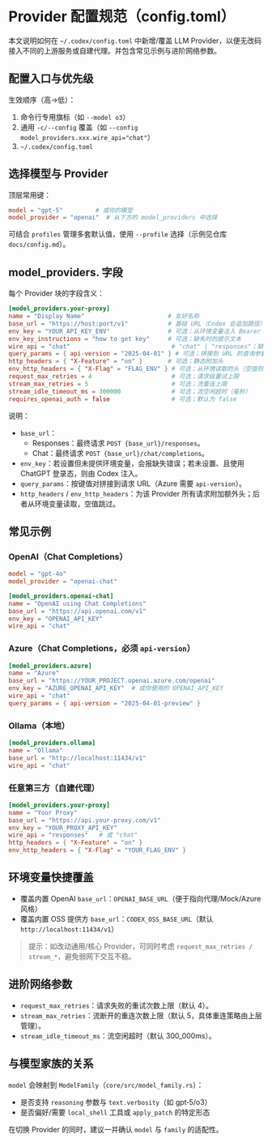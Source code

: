 # Provider 配置规范（config.toml）

本文说明如何在 `~/.codex/config.toml` 中新增/覆盖 LLM Provider，以便无改码接入不同的上游服务或自建代理。并包含常见示例与进阶网络参数。

## 配置入口与优先级

生效顺序（高→低）：

1. 命令行专用旗标（如 `--model o3`）
2. 通用 `-c/--config` 覆盖（如 `--config model_providers.xxx.wire_api="chat"`）
3. `~/.codex/config.toml`

## 选择模型与 Provider

顶层常用键：

```toml
model = "gpt-5"         # 或你的模型
model_provider = "openai"  # 从下方的 model_providers 中选择
```

可结合 `profiles` 管理多套默认值，使用 `--profile` 选择（示例见仓库 `docs/config.md`）。

## model_providers.<id> 字段

每个 Provider 块的字段含义：

```toml
[model_providers.your-proxy]
name = "Display Name"                       # 友好名称
base_url = "https://host:port/v1"           # 基础 URL（Codex 会追加路径）
env_key = "YOUR_API_KEY_ENV"                # 可选；从环境变量注入 Bearer Token
env_key_instructions = "how to get key"     # 可选；缺失时的提示文本
wire_api = "chat"                            # "chat" | "responses"；缺省为 "chat"
query_params = { api-version = "2025-04-01" } # 可选；拼接到 URL 的查询参数
http_headers = { "X-Feature" = "on" }       # 可选；静态附加头
env_http_headers = { "X-Flag" = "FLAG_ENV" } # 可选；从环境读取的头（空值则忽略）
request_max_retries = 4                      # 可选；请求级重试上限
stream_max_retries = 5                       # 可选；流重连上限
stream_idle_timeout_ms = 300000              # 可选；流空闲超时（毫秒）
requires_openai_auth = false                 # 可选；默认为 false
```

说明：

- `base_url`：
  - Responses：最终请求 `POST {base_url}/responses`。
  - Chat：最终请求 `POST {base_url}/chat/completions`。
- `env_key`：若设置但未提供环境变量，会报缺失错误；若未设置、且使用 ChatGPT 登录态，则由 Codex 注入。
- `query_params`：按键值对拼接到请求 URL（Azure 需要 `api-version`）。
- `http_headers` / `env_http_headers`：为该 Provider 所有请求附加额外头；后者从环境变量读取，空值跳过。

## 常见示例

### OpenAI（Chat Completions）

```toml
model = "gpt-4o"
model_provider = "openai-chat"

[model_providers.openai-chat]
name = "OpenAI using Chat Completions"
base_url = "https://api.openai.com/v1"
env_key = "OPENAI_API_KEY"
wire_api = "chat"
```

### Azure（Chat Completions，必须 `api-version`）

```toml
[model_providers.azure]
name = "Azure"
base_url = "https://YOUR_PROJECT.openai.azure.com/openai"
env_key = "AZURE_OPENAI_API_KEY"  # 或你使用的 OPENAI_API_KEY
wire_api = "chat"
query_params = { api-version = "2025-04-01-preview" }
```

### Ollama（本地）

```toml
[model_providers.ollama]
name = "Ollama"
base_url = "http://localhost:11434/v1"
wire_api = "chat"
```

### 任意第三方（自建代理）

```toml
[model_providers.your-proxy]
name = "Your Proxy"
base_url = "https://api.your-proxy.com/v1"
env_key = "YOUR_PROXY_API_KEY"
wire_api = "responses"   # 或 "chat"
http_headers = { "X-Feature" = "on" }
env_http_headers = { "X-Flag" = "YOUR_FLAG_ENV" }
```

## 环境变量快捷覆盖

- 覆盖内置 OpenAI `base_url`：`OPENAI_BASE_URL`（便于指向代理/Mock/Azure 风格）
- 覆盖内置 OSS 提供方 `base_url`：`CODEX_OSS_BASE_URL`（默认 `http://localhost:11434/v1`）

> 提示：如改动通用/核心 Provider，可同时考虑 `request_max_retries / stream_*`，避免弱网下交互不稳。

## 进阶网络参数

- `request_max_retries`：请求失败的重试次数上限（默认 4）。
- `stream_max_retries`：流断开的重连次数上限（默认 5，具体重连策略由上层管理）。
- `stream_idle_timeout_ms`：流空闲超时（默认 300_000ms）。

## 与模型家族的关系

`model` 会映射到 `ModelFamily`（`core/src/model_family.rs`）：

- 是否支持 `reasoning` 参数与 `text.verbosity`（如 gpt‑5/o3）
- 是否偏好/需要 `local_shell` 工具或 `apply_patch` 的特定形态

在切换 Provider 的同时，建议一并确认 `model` 与 `family` 的适配性。

